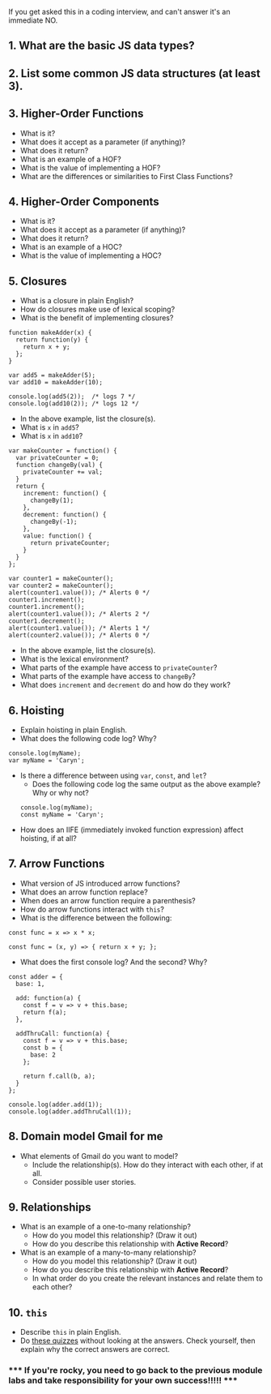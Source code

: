 If you get asked this in a coding interview, and can't answer it's an immediate NO.

## 1. What are the basic JS data types?

## 2. List some common JS data structures (at least 3).

## 3. Higher-Order Functions
 - What is it?
 - What does it accept as a parameter (if anything)?
 - What does it return?
 - What is an example of a HOF?
 - What is the value of implementing a HOF?
 - What are the differences or similarities to First Class Functions?

## 4. Higher-Order Components
 - What is it?
 - What does it accept as a parameter (if anything)?
 - What does it return?
 - What is an example of a HOC?
 - What is the value of implementing a HOC?

## 5. Closures
 - What is a closure in plain English?
 - How do closures make use of lexical scoping?
 - What is the benefit of implementing closures?

```JS
function makeAdder(x) {
  return function(y) {
    return x + y;
  };
}

var add5 = makeAdder(5);
var add10 = makeAdder(10);

console.log(add5(2));  /* logs 7 */
console.log(add10(2)); /* logs 12 */
```

 - In the above example, list the closure(s).
 - What is `x` in `add5`?
 - What is `x` in `add10`?

```JS
var makeCounter = function() {
  var privateCounter = 0;
  function changeBy(val) {
    privateCounter += val;
  }
  return {
    increment: function() {
      changeBy(1);
    },
    decrement: function() {
      changeBy(-1);
    },
    value: function() {
      return privateCounter;
    }
  }
};

var counter1 = makeCounter();
var counter2 = makeCounter();
alert(counter1.value()); /* Alerts 0 */
counter1.increment();
counter1.increment();
alert(counter1.value()); /* Alerts 2 */
counter1.decrement();
alert(counter1.value()); /* Alerts 1 */
alert(counter2.value()); /* Alerts 0 */
```

 - In the above example, list the closure(s).
 - What is the lexical environment?
 - What parts of the example have access to `privateCounter`?
 - What parts of the example have access to `changeBy`?
 - What does `increment` and `decrement` do and how do they work?

## 6. Hoisting
* Explain hoisting in plain English.
* What does the following code log? Why?
```JS
console.log(myName);
var myName = 'Caryn';
```
* Is there a difference between using `var`, `const`, and `let`?
  * Does the following code log the same output as the above example? Why or why not?
  ```JS
  console.log(myName);
  const myName = 'Caryn';
  ```
* How does an IIFE (immediately invoked function expression) affect hoisting, if at all?

## 7. Arrow Functions
* What version of JS introduced arrow functions?
* What does an arrow function replace?
* When does an arrow function require a parenthesis?
* How do arrow functions interact with `this`?
* What is the difference between the following:
```JS
const func = x => x * x;
```
```JS
const func = (x, y) => { return x + y; };
```
* What does the first console log? And the second? Why?
```JS
const adder = {
  base: 1,

  add: function(a) {
    const f = v => v + this.base;
    return f(a);
  },

  addThruCall: function(a) {
    const f = v => v + this.base;
    const b = {
      base: 2
    };

    return f.call(b, a);
  }
};

console.log(adder.add(1));         
console.log(adder.addThruCall(1));
```

## 8. Domain model Gmail for me
* What elements of Gmail do you want to model?
  * Include the relationship(s). How do they interact with each other, if at all.
  * Consider possible user stories.

## 9. Relationships
  * What is an example of a one-to-many relationship?
    * How do you model this relationship? (Draw it out)
    * How do you describe this relationship with **Active Record**?
  * What is an example of a many-to-many relationship?
    * How do you model this relationship? (Draw it out)
    * How do you describe this relationship with **Active Record**?
    * In what order do you create the relevant instances and relate them to each other?

## 10. `this`
- Describe `this` in plain English.
- Do [these quizzes](https://dev.to/liaowow/take-this-quiz-understand-how-this-works-in-javascript-44dj) without looking at the answers. Check yourself, then explain why the correct answers are correct.


### *** If you're rocky, you **need** to go back to the previous module labs and take **responsibility** for your own success!!!!! ***
